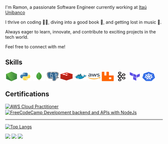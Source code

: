 I'm Ramon, a passionate Software Engineer currently working at [Itaú Unibanco](https://www.itau.com.br)

I thrive on coding :man_technologist:, diving into a good book 📖, and getting lost in music 🎵.

Always eager to learn, innovate, and contribute to exciting projects in the tech world.

Feel free to connect with me!

## Skills
<div style="display: inline-block">
  <img title="NodeJs" align="center" alt="NodeJs" height="30" width="40" src="https://raw.githubusercontent.com/devicons/devicon/master/icons/nodejs/nodejs-original.svg">
  <img title="Python" align="center" alt="Python" height="30" width="40" src="https://raw.githubusercontent.com/devicons/devicon/master/icons/python/python-original.svg">
  <img title="MongoDB" align="center" alt="MongoDB" height="30" width="40" src="https://raw.githubusercontent.com/devicons/devicon/master/icons/mongodb/mongodb-original.svg">
  <img title="PostgreSQL" align="center" alt="PostgreSQL" height="30" width="40" src="https://github.com/devicons/devicon/blob/master/icons/postgresql/postgresql-original.svg">
  <img title="Redis" align="center" alt="Redis" height="30" width="40" src="https://raw.githubusercontent.com/devicons/devicon/master/icons/redis/redis-original.svg">
  <img title="Docker" align="center" alt="Docker" height="30" width="40" src="https://raw.githubusercontent.com/devicons/devicon/master/icons/docker/docker-original.svg">
  <img title="AWS" align="center" alt="AWS" height="30" width="40" src="https://raw.githubusercontent.com/devicons/devicon/master/icons/amazonwebservices/amazonwebservices-original-wordmark.svg">
  <img title="RabbitMQ" align="center" alt="RabbitMQ" height="30" width="40" src="https://raw.githubusercontent.com/devicons/devicon/master/icons/rabbitmq/rabbitmq-original.svg">
  <img title="Apache Kafka" align="center" alt="Apache Kafka" height="30" width="40" src="https://raw.githubusercontent.com/devicons/devicon/master/icons/apachekafka/apachekafka-original.svg">
  <img title="Terraform" align="center" alt="Terraform" height="30" width="40" src="https://github.com/devicons/devicon/blob/master/icons/terraform/terraform-plain.svg">
  <img title="Kubernetes" align="center" alt="K8s" title="K8s" height="30" width="40" src="https://github.com/devicons/devicon/blob/master/icons/kubernetes/kubernetes-plain.svg">
</div>

## Certifications
<a href='https://www.credly.com/badges/c07da8a2-44ea-4b79-aec1-f5dba3bdcd51/public_url' >
  <img align="center" alt="AWS Cloud Practitioner" src="https://images.credly.com/size/72x72/images/00634f82-b07f-4bbd-a6bb-53de397fc3a6/image.png">
</a>

<a href='https://www.freecodecamp.org/certification/ramonpaolo/back-end-development-and-apis' >
  <img height="78px" width="78px" align="center" alt="FreeCodeCamp Development backend and APIs with NodeJs" src="https://ik.imagekit.io/9t3dbkxrtl/image_P9UJJqiyY.png?ik-sdk-version=javascript-1.4.3&updatedAt=1655341109466">
</a>

<hr/>

[![Top Langs](https://github-readme-stats.vercel.app/api/top-langs/?username=ramonpaolo&layout=compact&hide_border=true&hide=css,html,scss,python&theme=dracula)](https://github.com/ramonpaolo/github-readme-stats)

<a href="https://www.linkedin.com/in/ramonpaolomaran" target="_blank"><img src="https://img.shields.io/badge/-LinkedIn-%230077B5?style=for-the-badge&logo=linkedin&logoColor=white" target="_blank"></a> 
<a href = "mailto:contato.ramonpaolo@gmail.com"><img src="https://img.shields.io/badge/-Gmail-%23333?style=for-the-badge&logo=gmail&logoColor=white" target="_blank"></a>
<a href = "https://medium.com/@ramonpaolo"><img src="https://img.shields.io/badge/-Medium-%23333?style=for-the-badge&logo=medium&logoColor=white" target="_blank"></a>

